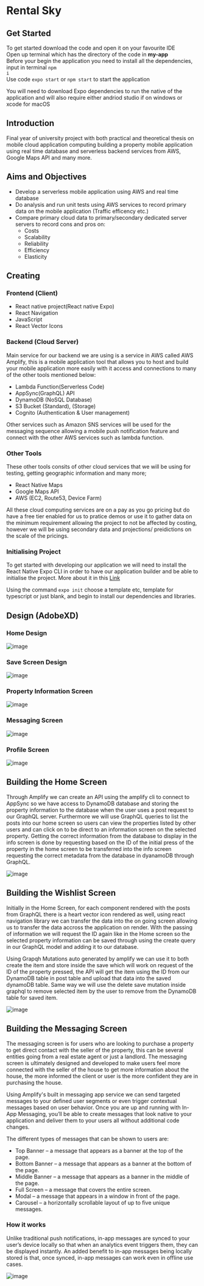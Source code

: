 # Rental Sky

## Get Started 

To get started download the code and open it on your favourite IDE
<br>
Open up terminal which has the directory of the code in <strong>my-app</strong>
<br>
Before your begin the application you need to install all the dependencies, input in terminal <code>npm i</code><br>
Use code <code>expo start</code> or <code>npm start</code> to start the application

You will need to download Expo dependencies to run the native of the application and will also require either andriod studio if on windows or xcode for macOS

## Introduction
Final year of university project with both practical and theoretical thesis on mobile cloud application computing building a property mobile application using real time database and serverless backend services from AWS, Google Maps API and many more. 

## Aims and Objectives
<ul>
  <li>Develop a serverless mobile application using AWS and real time database</li>
  <li>Do analysis and run unit tests using AWS services to record primary data on the mobile application (Traffic efficency etc.)</li>
  <li>Compare primary cloud data to primary/secondary dedicated server servers to record cons and pros on:
    <ul>
      <li>Costs</li>
      <li>Scalability</li>
      <li>Reliability</li>
      <li>Efficiency</li>
      <li>Elasticity</li>
    </ul>
</ul>

## Creating

### Frontend (Client)
<ul>
  <li>React native project(React native Expo)</li>
  <li>React Navigation</li>
  <li>JavaScript</li>
  <li>React Vector Icons</li>
</ul>

### Backend (Cloud Server)
Main service for our backend we are using is a service in AWS called AWS Amplify, this is a mobile application tool that allows you to host and build your mobile application more easily with it access and connections to many of the other tools mentioned below:
<ul>
  <li>Lambda Function(Serverless Code)</li>
  <li>AppSync(GraphQL) API</li>
  <li>DynamoDB (NoSQL Database)</li>
  <li>S3 Bucket (Standard), (Storage)</li>
  <li>Cognito (Authentication & User management)</li>
</ul>

Other services such as Amazon SNS services will be used for the messaging sequence allowing a mobile push notification feature and connect with the other AWS services such as lambda function.

### Other Tools
These other tools consits of other cloud services that we will be using for testing, getting geographic information and many more;
<ul>
  <li>React Native Maps</li>
  <li>Google Maps API</li>
  <li>AWS (EC2, Route53, Device Farm)
</ul>

All these cloud computing services are on a pay as you go pricing but do have a free tier enabled for us to pratice demos or use it to gather data on the minimum requirement allowing the project to not be affected by costing, however we will be using secondary data and projections/ preidictions on the scale of the pricings.

### Initialising Project

To get started with developing our application we will need to install the React Native Expo CLI in order to have our application builder and be able to initialise the project. More about it in this <a href="https://docs.expo.dev/get-started/installation/">Link</a>

Using the command <code>expo init</code> choose a template etc, template for typescript or just blank, and begin to install our dependencies and libraries. 

## Design (AdobeXD)

### Home Design 
![image](https://user-images.githubusercontent.com/77361838/197478872-4b754a7f-9587-47a0-976f-ebaaddb405c1.png)

### Save Screen Design
![image](https://user-images.githubusercontent.com/77361838/197478995-e4226bfd-1b95-4636-b79e-028b0d6129e0.png)

### Property Information Screen 
![image](https://user-images.githubusercontent.com/77361838/197479161-b3d95c93-fc0e-4d99-8462-45f2f6b5ec08.png)

### Messaging Screen
![image](https://user-images.githubusercontent.com/77361838/197479256-c578ee16-06ac-434f-b73a-b86736533dcb.png)

### Profile Screen
![image](https://user-images.githubusercontent.com/77361838/197479332-5df492d4-9059-4e1f-a4b5-9ee529453cee.png)

## Building the Home Screen

Through Amplify we can create an API using the amplify cli to connect to AppSync so we have access to DynamoDB database and storing the property information to the database when the user uses a post request to our GraphQL server. Furthermore we will use GraphQL queries to list the posts into our home screen so users can view the properties listed by other users and can click on to be direct to an information screen on the selected property. Getting the correct information from the database to display in the info screen is done by requesting based on the ID of the initial press of the property in the home screen to be transferred into the info screen requesting the correct metadata from the database in dyanamoDB through GraphQL.

![image](https://user-images.githubusercontent.com/77361838/210117667-3d775cbf-3055-49b8-8e8c-4ec1a33e1c0a.png)

## Building the Wishlist Screen

Initially in the Home Screen, for each component rendered with the posts from GraphQL there is a heart vector icon rendered as well, using react navigation
library we can transfer the data into the on going screen allowing us to transfer the data accross the application on render. With the passing of information we will request the ID again like in the Home screen so the selected property information can be saved through using the create query in our GraphQL model and adding it to our database. 

Using Grapqh Mutations auto generated by amplify we can use it to both create the item and store inside the save which will work on request of the ID of the property pressed, the API will get the item using the ID from our DynamoDB table in post table and upload that data into the saved dynamoDB table. Same way we will use the delete save mutation inside graphql to remove selected item by the user to remove from the DynamoDB table for saved item. 

![image](https://user-images.githubusercontent.com/77361838/210117869-75b8e79a-8446-4b29-9d71-1fc8952c1d86.png)

## Building the Messaging Screen 

The messaging screen is for users who are looking to purchase a property to get direct contact with the seller of the property, this can be several entities going from a real estate agent or just a landlord. The messaging screen is ultimately designed and developed to make users feel more connected with the seller of the house to get more information about the house, the more informed the client or user is the more confident they are in purchasing the house.

Using Amplify's built in messaging app service we can send targeted messages to your defined user segments or even trigger contextual messages based on user behavior. Once you are up and running with In-App Messaging, you’ll be able to create messages that look native to your application and deliver them to your users all without additional code changes.

The different types of messages that can be shown to users are:

<ul>
  <li>Top Banner – a message that appears as a banner at the top of the page.</li>
  <li>Bottom Banner – a message that appears as a banner at the bottom of the page.</li>
  <li>Middle Banner – a message that appears as a banner in the middle of the page.</li>
  <li>Full Screen – a message that covers the entire screen.</li>
  <li>Modal – a message that appears in a window in front of the page.</li>
  <li>Carousel – a horizontally scrollable layout of up to five unique messages.</li>
</ul>

### How it works 

Unlike traditional push notifications, in-app messages are synced to your user’s device locally so that when an analytics event triggers them, they can be displayed instantly. An added benefit to in-app messages being locally stored is that, once synced, in-app messages can work even in offline use cases.

![image](https://user-images.githubusercontent.com/77361838/211037373-42a764bd-de16-4ae0-8796-ff24eb55e8c3.png)
